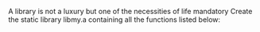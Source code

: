 A library is not a luxury but one of the necessities of life
mandatory
Create the static library libmy.a containing all the functions listed below:
